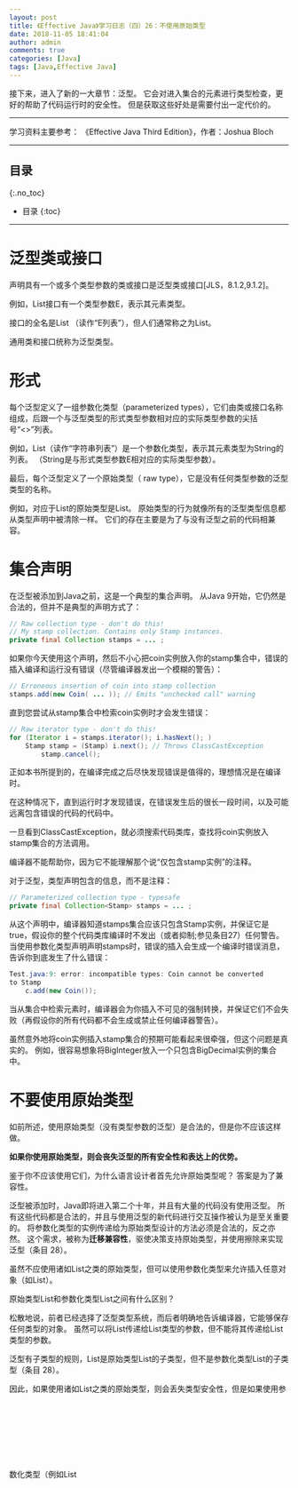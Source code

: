 ```yaml
---
layout: post
title: 《Effective Java》学习日志（四）26：不使用原始类型
date: 2018-11-05 18:41:04
author: admin
comments: true
categories: [Java]
tags: [Java,Effective Java]
---
```


接下来，进入了新的一大章节：泛型。 它会对进入集合的元素进行类型检查，更好的帮助了代码运行时的安全性。
但是获取这些好处是需要付出一定代价的。

<!-- more -->

---

学习资料主要参考： 《Effective Java Third Edition》，作者：Joshua Bloch

---

## 目录
{:.no_toc}

* 目录
{:toc}

---

# 泛型类或接口

声明具有一个或多个类型参数的类或接口是泛型类或接口[JLS，8.1.2,9.1.2]。 

例如，List接口有一个类型参数E，表示其元素类型。 

接口的全名是List <E>（读作“E列表”），但人们通常称之为List。 

通用类和接口统称为泛型类型。

# 形式

每个泛型定义了一组参数化类型（parameterized types），它们由类或接口名称组成，后跟一个与泛型类型的形式类型参数相对应的实际类型参数的尖括号“<>”列表。 

例如，List<String>（读作“字符串列表”）是一个参数化类型，表示其元素类型为String的列表。 （String是与形式类型参数E相对应的实际类型参数）。

最后，每个泛型定义了一个原始类型（ raw type），它是没有任何类型参数的泛型类型的名称。

例如，对应于List<E>的原始类型是List。 原始类型的行为就像所有的泛型类型信息都从类型声明中被清除一样。 它们的存在主要是为了与没有泛型之前的代码相兼容。

# 集合声明

在泛型被添加到Java之前，这是一个典型的集合声明。 从Java 9开始，它仍然是合法的，但并不是典型的声明方式了：

```java
// Raw collection type - don't do this!
// My stamp collection. Contains only Stamp instances.
private final Collection stamps = ... ;
```

如果你今天使用这个声明，然后不小心把coin实例放入你的stamp集合中，错误的插入编译和运行没有错误（尽管编译器发出一个模糊的警告）：

```java
// Erroneous insertion of coin into stamp collection
stamps.add(new Coin( ... )); // Emits "unchecked call" warning
```

直到您尝试从stamp集合中检索coin实例时才会发生错误：

```java
// Raw iterator type - don't do this!
for (Iterator i = stamps.iterator(); i.hasNext(); )
    Stamp stamp = (Stamp) i.next(); // Throws ClassCastException
        stamp.cancel();
```

正如本书所提到的，在编译完成之后尽快发现错误是值得的，理想情况是在编译时。 

在这种情况下，直到运行时才发现错误，在错误发生后的很长一段时间，以及可能远离包含错误的代码的代码中。 

一旦看到ClassCastException，就必须搜索代码类库，查找将coin实例放入stamp集合的方法调用。 

编译器不能帮助你，因为它不能理解那个说“仅包含stamp实例”的注释。

对于泛型，类型声明包含的信息，而不是注释：

```java
// Parameterized collection type - typesafe
private final Collection<Stamp> stamps = ... ;
```

从这个声明中，编译器知道stamps集合应该只包含Stamp实例，并保证它是true，假设你的整个代码类库编译时不发出（或者抑制;参见条目27）任何警告。 
当使用参数化类型声明声明stamps时，错误的插入会生成一个编译时错误消息，告诉你到底发生了什么错误：

```java
Test.java:9: error: incompatible types: Coin cannot be converted
to Stamp
    c.add(new Coin());
```

当从集合中检索元素时，编译器会为你插入不可见的强制转换，并保证它们不会失败（再假设你的所有代码都不会生成或禁止任何编译器警告）。 

虽然意外地将coin实例插入stamp集合的预期可能看起来很牵强，但这个问题是真实的。 
例如，很容易想象将BigInteger放入一个只包含BigDecimal实例的集合中。

# 不要使用原始类型

如前所述，使用原始类型（没有类型参数的泛型）是合法的，但是你不应该这样做。 

**如果你使用原始类型，则会丧失泛型的所有安全性和表达上的优势。** 

鉴于你不应该使用它们，为什么语言设计者首先允许原始类型呢？ 答案是为了兼容性。 

泛型被添加时，Java即将进入第二个十年，并且有大量的代码没有使用泛型。 
所有这些代码都是合法的，并且与使用泛型的新代码进行交互操作被认为是至关重要的。 
将参数化类型的实例传递给为原始类型设计的方法必须是合法的，反之亦然。 
这个需求，被称为**迁移兼容性**，驱使决策支持原始类型，并使用擦除来实现泛型（条目 28）。

虽然不应使用诸如List之类的原始类型，但可以使用参数化类型来允许插入任意对象（如List<Object>）。 

原始类型List和参数化类型List<Object>之间有什么区别？ 

松散地说，前者已经选择了泛型类型系统，而后者明确地告诉编译器，它能够保存任何类型的对象。 
虽然可以将List<String>传递给List类型的参数，但不能将其传递给List<Object>类型的参数。 

泛型有子类型的规则，List<String>是原始类型List的子类型，但不是参数化类型List<Object>的子类型（条目 28）。 

因此，如果使用诸如List之类的原始类型，则会丢失类型安全性，但是如果使用参数化类型（例如List <Object>）则不会。

为了具体说明，请考虑以下程序：

```java
// Fails at runtime - unsafeAdd method uses a raw type (List)!
public static void main(String[] args) {
    List<String> strings = new ArrayList<>();
    unsafeAdd(strings, Integer.valueOf(42));
    String s = strings.get(0); // Has compiler-generated cast
}

private static void unsafeAdd(List list, Object o) {
    list.add(o);
}
```

此程序可以编译，它使用原始类型列表，但会收到警告：

```java
Test.java:10: warning: [unchecked] unchecked call to add(E) as a
member of the raw type List
    list.add(o);
```

实际上，如果运行该程序，则当程序尝试调用strings.get(0)的结果（一个Integer）转换为一个String时，会得到ClassCastException异常。 
这是一个编译器生成的强制转换，因此通常会保证成功，但在这种情况下，我们忽略了编译器警告并付出了代价。

如果用unsafeAdd声明中的参数化类型List <Object>替换原始类型List，并尝试重新编译该程序，则会发现它不再编译，而是发出错误消息：

```java
Test.java:5: error: incompatible types: List<String> cannot be
converted to List<Object>
    unsafeAdd(strings, Integer.valueOf(42));
```

你可能会试图使用原始类型来处理元素类型未知且无关紧要的集合。 例如，假设你想编写一个方法，它需要两个集合并返回它们共同拥有的元素的数量。 如果是泛型新手，那么您可以这样写：

```java
// Use of raw type for unknown element type - don't do this!
static int numElementsInCommon(Set s1, Set s2) {
    int result = 0;
    for (Object o1 : s1)
        if (s2.contains(o1))
            result++;
    return result;
}
```

这种方法可以工作，但它使用原始类型，这是危险的。 

安全替代方式是使用**无限制通配符类型**（unbounded wildcard types）。 
如果要使用泛型类型，但不知道或关心实际类型参数是什么，则可以使用问号来代替。 
例如，泛型类型Set<E>的无限制通配符类型是Set <?>（读取“某种类型的集合”）。 
它是最通用的参数化的Set类型，能够保持任何集合。 

下面是numElementsInCommon方法使用无限制通配符类型声明的情况：

```java
// Uses unbounded wildcard type - typesafe and flexible
static int numElementsInCommon(Set<?> s1, Set<?> s2) { ... }
```

无限制通配符Set <?>与原始类型Set之间有什么区别？ 问号真的给你放任何东西吗？ 

这不是要点，但通配符类型是安全的，原始类型不是。 
你可以将任何元素放入具有原始类型的集合中，轻易破坏集合的类型不变性（如第119页上的unsafeAdd方法所示）; **你不能把任何元素（除null之外）放入一个Collection <?>中**。 

试图这样做会产生一个像这样的编译时错误消息：

```java
WildCard.java:13: error: incompatible types: String cannot be
converted to CAP#1
    c.add("verboten");
          ^
  where CAP#1 is a fresh type-variable:
    CAP#1 extends Object from capture of ?
```

不可否认的是，这个错误信息留下了一些需要的东西，但是编译器已经完成了它的工作，不管它的元素类型是什么，都不会破坏集合的类型不变性。 
你不仅可以将任何元素（除null以外）放入一个Collection <?>中，但是不能保证你所得到的对象的类型。 

如果这些限制是不可接受的，可以使用泛型方法（条目 30）或有限制配符类型（条目 31）。

对于不应该使用原始类型的规则，有一些小例外。 
**你必须在类字面值（class literals）中使用原始类型**。 
规范中不允许使用参数化类型（尽管它允许数组类型和基本类型）[JLS，15.8.2]。 

换句话说，List.class , String[].class 和 int.class 都是合法的，但 List<String>.class 和 List<?>.class不是合法的。

规则的第二个例外涉及instanceof操作符。 

因为泛型类型信息在运行时被删除，所以在无限制通配符类型以外的参数化类型上使用instanceof运算符是非法的。 
使用无限制通配符类型代替原始类型不会以任何方式影响instanceof运算符的行为。 
在这种情况下，尖括号和问号就显得多余。 

以下是使用泛型类型的instanceof运算符的首选方法：

```java
// Legitimate use of raw type - instanceof operator
if (o instanceof Set) {       // Raw type
    Set<?> s = (Set<?>) o;    // Wildcard type
    ...
}
```

请注意，一旦确定o对象是一个Set，则必须将其转换为通配符Set <?>，而不是原始类型Set。 
这是一个强制转换，所以不会导致编译器警告。

总之，使用原始类型可能导致运行时异常，所以不要使用它们。 
它们仅用于与泛型引入之前的传统代码的兼容性和互操作性。 

作为一个快速回顾，Set<Object>是一个参数化类型，表示一个可以包含任何类型对象的集合，Set<?>是一个通配符类型，表示一个只能包含某些未知类型对象的集合，Set是一个原始类型，它不在泛型类型系统之列。 
前两个类型是安全的，最后一个不是。

